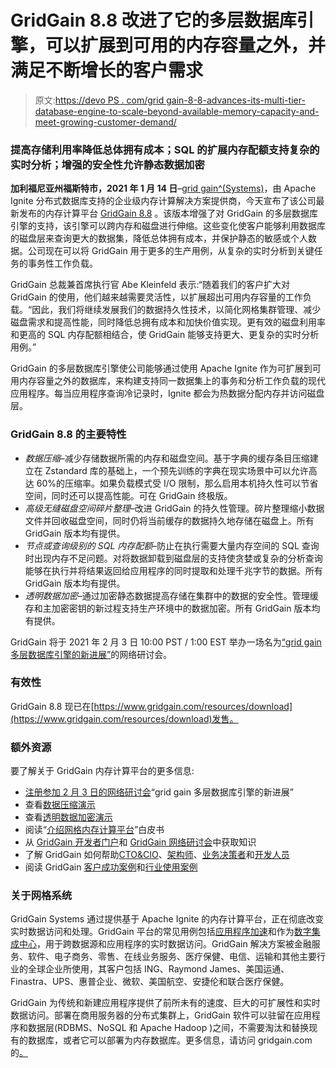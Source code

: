 # GridGain 8.8 改进了它的多层数据库引擎，可以扩展到可用的内存容量之外，并满足不断增长的客户需求

> 原文:[https://devo PS . com/grid gain-8-8-advances-its-multi-tier-database-engine-to-scale-beyond-available-memory-capacity-and-meet-growing-customer-demand/](https://devops.com/gridgain-8-8-advances-its-multi-tier-database-engine-to-scale-beyond-available-memory-capacity-and-meet-growing-customer-demand/)

### 提高存储利用率降低总体拥有成本；SQL 的扩展内存配额支持复杂的实时分析；增强的安全性允许静态数据加密

**加利福尼亚州福斯特市，2021 年 1 月 14 日**–[grid gain^(Systems)](https://www.gridgain.com/)，由 Apache Ignite 分布式数据库支持的企业级内存计算解决方案提供商，今天宣布了该公司最新发布的内存计算平台 [GridGain 8.8](https://www.gridgain.com/docs/8.8.1/release-notes/8.8.1/release-notes_8.8.1) 。该版本增强了对 GridGain 的多层数据库引擎的支持，该引擎可以跨内存和磁盘进行伸缩。这些变化使客户能够利用数据库的磁盘层来查询更大的数据集，降低总体拥有成本，并保护静态的敏感或个人数据。公司现在可以将 GridGain 用于更多的生产用例，从复杂的实时分析到关键任务的事务性工作负载。

GridGain 总裁兼首席执行官 Abe Kleinfeld 表示:“随着我们的客户扩大对 GridGain 的使用，他们越来越需要灵活性，以扩展超出可用内存容量的工作负载。“因此，我们将继续发展我们的数据持久性技术，以简化网格集群管理、减少磁盘需求和提高性能，同时降低总拥有成本和加快价值实现。更有效的磁盘利用率和更高的 SQL 内存配额相结合，使 GridGain 能够支持更大、更复杂的实时分析用例。”

GridGain 的多层数据库引擎使公司能够通过使用 Apache Ignite 作为可扩展到可用内存容量之外的数据库，来构建支持同一数据集上的事务和分析工作负载的现代应用程序。每当应用程序查询冷记录时，Ignite 都会为热数据分配内存并访问磁盘层。

### GridGain 8.8 的主要特性

*   *数据压缩*–减少存储数据所需的内存和磁盘空间。基于字典的缓存条目压缩建立在 Zstandard 库的基础上，一个预先训练的字典在现实场景中可以允许高达 60%的压缩率。如果负载模式受 I/O 限制，那么启用本机持久性可以节省空间，同时还可以提高性能。可在 GridGain 终极版。
*   *高级无缝磁盘空间碎片整理*–改进 GridGain 的持久性管理。碎片整理缩小数据文件并回收磁盘空间，同时仍将当前缓存的数据持久地存储在磁盘上。所有 GridGain 版本均有提供。
*   *节点或查询级别的 SQL 内存配额*–防止在执行需要大量内存空间的 SQL 查询时出现内存不足问题。对将数据卸载到磁盘层的支持使贪婪或复杂的分析查询能够在执行并将结果返回给应用程序的同时提取和处理千兆字节的数据。所有 GridGain 版本均有提供。
*   *透明数据加密*–通过加密静态数据提高存储在集群中的数据的安全性。管理缓存和主加密密钥的新过程支持生产环境中的数据加密。所有 GridGain 版本均有提供。

GridGain 将于 2021 年 2 月 3 日 10:00 PST / 1:00 EST 举办一场名为[“grid gain 多层数据库引擎的新进展”](https://www.gridgain.com/resources/webinars/new-advances-in-gridgains-multi-tier-database-engine)的网络研讨会。

### 有效性

GridGain 8.8 现已在[https://www.gridgain.com/resources/download](https://www.gridgain.com/resources/download)发售。

### 额外资源

要了解关于 GridGain 内存计算平台的更多信息:

*   [注册参加 2 月 3 日的网络研讨会](https://www.gridgain.com/resources/webinars/new-advances-in-gridgains-multi-tier-database-engine)“grid gain 多层数据库引擎的新进展”
*   查看[数据压缩演示](https://youtu.be/b6ZqqTYV4VA)
*   查看[透明数据加密演示](https://www.youtube.com/watch?v=EXiyih1x0DE)
*   阅读“[介绍网格内存计算平台](https://www.gridgain.com/resources/papers/introducing-gridgain-in-memory-computing-platform)”白皮书
*   从 [GridGain 开发者门户](https://www.gridgain.com/developer)和 [GridGain 网络研讨会](https://www.gridgain.com/resources/webinars)中获取知识
*   了解 GridGain 如何帮助[CTO&CIO](https://www.gridgain.com/persona/ctoscios)、[架构师](https://www.gridgain.com/persona/architects)、[业务决策者](https://www.gridgain.com/persona/business-decision-makers)和[开发人员](https://www.gridgain.com/persona/developers)
*   阅读 GridGain [客户成功案例](https://www.gridgain.com/experience/featured-customers)和[行业使用案例](https://www.gridgain.com/experience/industries)

### 关于网格系统

GridGain Systems 通过提供基于 Apache Ignite 的内存计算平台，正在彻底改变实时数据访问和处理。GridGain 平台的常见用例包括[应用程序加速](https://www.gridgain.com/experience/common-use-cases/application-acceleration)和作为[数字集成中心](https://www.gridgain.com/experience/common-use-cases/digital-integration-hub)，用于跨数据源和应用程序的实时数据访问。GridGain 解决方案被金融服务、软件、电子商务、零售、在线业务服务、医疗保健、电信、运输和其他主要行业的全球企业所使用，其客户包括 ING、Raymond James、美国运通、Finastra、UPS、惠普企业、微软、美国航空、安捷伦和联合医疗保健。

GridGain 为传统和新建应用程序提供了前所未有的速度、巨大的可扩展性和实时数据访问。部署在商用服务器的分布式集群上，GridGain 软件可以驻留在应用程序和数据层(RDBMS、NoSQL 和 Apache Hadoop )之间，不需要淘汰和替换现有的数据库，或者它可以部署为内存数据库。更多信息，请访问 gridgain.com 的[。](https://www.gridgain.com/)